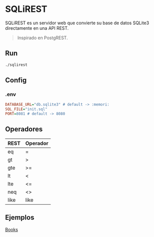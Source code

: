 # SQLiREST

SQLiREST es un servidor web que convierte su base de datos SQLite3 directamente en una API REST.
> Inspirado en PostgREST.

## Run
```bash
./sqlirest
```

## Config

### .env
```ini
DATABASE_URL="db.sqlite3" # default -> :memori:
SQL_FILE="init.sql"
PORT=8081 # default -> 8080
```

## Operadores
| REST | Operador |
| ---- | -------- |
| eq   | =        |
| gt   | >        |
| gte  | >=       |
| lt   | <        |
| lte  | <=       |
| neq  | <>       |
| like | like     |

## Ejemplos

[Books](./example/README.md)
